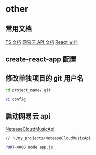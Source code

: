 # other

## 常用文档

[TS 文档](https://www.tslang.cn/docs/handbook/basic-types.html)
[网易云 API 文档](https://binaryify.github.io/NeteaseCloudMusicApi)
[React 文档](https://zh-hans.reactjs.org/docs/hooks-reference.html)

## create-react-app 配置

[](https://create-react-app.dev/docs/getting-started)

## 修改单独项目的 git 用户名

```bash
cd project_name/.git

vi config
```

## 启动网易云 api

[NeteaseCloudMusicApi](https://github.com/Binaryify/NeteaseCloudMusicApi)

```bash
// ～/my_projects/NeteaseCloudMusicApi

PORT=4000 node app.js
```
